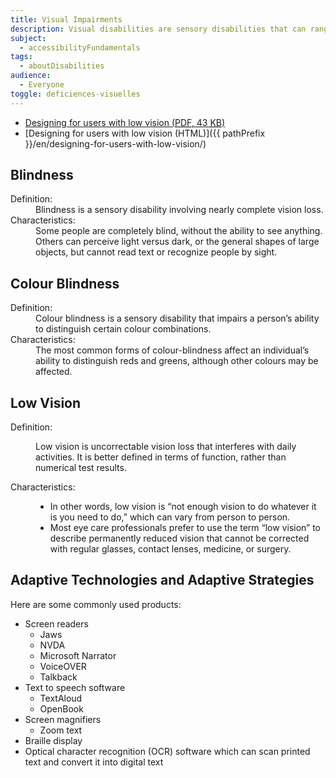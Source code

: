 ```yaml
---
title: Visual Impairments
description: Visual disabilities are sensory disabilities that can range from some amount of vision loss, loss of visual acuity, or increased or decreased sensitivity to specific or bright colours, to complete or uncorrectable loss of vision in either or both eyes.
subject:
  - accessibilityFundamentals
tags:
  - aboutDisabilities
audience:
  - Everyone
toggle: deficiences-visuelles
---
```


- <a href="{{ pathPrefix }}/docs/posters/LowVision-en_2023.pdf" download>Designing for users with low vision (<abbr title="Portable Document Format">PDF</abbr>, 43 <abbr title="KiloByte">KB</abbr>)</a>
- [Designing for users with low vision (HTML)]({{ pathPrefix }}/en/designing-for-users-with-low-vision/)

## Blindness

<dl>
<dt>Definition:</dt>
<dd>Blindness is a sensory disability involving nearly complete vision loss.</dd>
<dt>Characteristics:</dt>
<dd>Some people are completely blind, without the ability to see anything. Others can perceive light versus dark, or the general shapes of large objects, but cannot read text or recognize people by sight.</dd>
</dl>

## Colour Blindness

<dl>
<dt>Definition:</dt>
<dd>Colour blindness is a sensory disability that impairs a person’s ability to distinguish certain colour combinations.</dd>
<dt>Characteristics:</dt>
<dd>The most common forms of colour-blindness affect an individual’s ability to distinguish reds and greens, although other colours may be affected.</dd>
</dl>

## Low Vision

<dl>
<dt>Definition:</dt>
<dd>

Low vision is uncorrectable vision loss that interferes with daily activities. It is better defined in terms of function, rather than numerical test results.</dd>

<dt>Characteristics:</dt>
<dd>

- In other words, low vision is “not enough vision to do whatever it is you need to do,” which can vary from person to person.
- Most eye care professionals prefer to use the term “low vision” to describe permanently reduced vision that cannot be corrected with regular glasses, contact lenses, medicine, or surgery.

</dd>
</dl>

## Adaptive Technologies and Adaptive Strategies

Here are some commonly used products:

- Screen readers
  - Jaws
  - NVDA
  - Microsoft Narrator
  - VoiceOVER
  - Talkback
- Text to speech software
  - TextAloud
  - OpenBook
- Screen magnifiers
  - Zoom text
- Braille display
- Optical character recognition (<abbr>OCR</abbr>) software which can scan printed text and convert it into digital text
